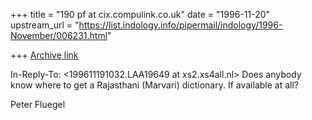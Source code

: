 +++
title = "190 pf at cix.compulink.co.uk"
date = "1996-11-20"
upstream_url = "https://list.indology.info/pipermail/indology/1996-November/006231.html"

+++
[Archive link](https://list.indology.info/pipermail/indology/1996-November/006231.html)

In-Reply-To: <199611191032.LAA19649 at xs2.xs4all.nl>
Does anybody know where to get a Rajasthani (Marvari) dictionary. If 
available at all?

Peter Fluegel





